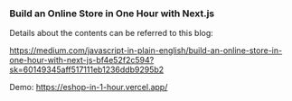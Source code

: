 ### Build an Online Store in One Hour with Next.js
Details about the contents can be referred to this blog:

https://medium.com/javascript-in-plain-english/build-an-online-store-in-one-hour-with-next-js-bf4e52f2c594?sk=60149345aff517111eb1236ddb9295b2

Demo: https://eshop-in-1-hour.vercel.app/

